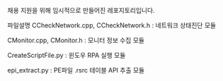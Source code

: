 채용 지원을 위해 임시적으로 만들어진 레포지토리입니다.

파일설명
CCheckNetwork.cpp, CCheckNetwork.h : 네트워크 상태진단 모듈

CMonitor.cpp, CMonitor.h : 모니터 정보 수집 모듈

CreateScriptFile.py : 윈도우 RPA 실행 모듈

epi_extract.py : PE파일 .rsrc 테이블 API 추출 모듈
